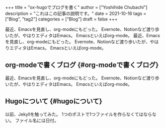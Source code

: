 +++
title = "ox-hugoでブログを書く"
author = ["Yoshihide Chubachi"]
description = "これはこの記事の説明です。"
date = 2021-10-16
tags = ["Blog", "tag2"]
categories = ["Blog"]
draft = false
+++

最近、Emacsを見直し、org-modeにもどった。
Evernote、Notionなど渡り歩いたが、やはりエディタはEmacs。
Emacsといえばorg-mode。
最近、Emacsを見直し、org-modeにもどった。
Evernote、Notionなど渡り歩いたが、やはりエディタはEmacs。
Emacsといえばorg-mode。


## org-modeで書くブログ {#org-modeで書くブログ}

最近、Emacsを見直し、org-modeにもどった。
Evernote、Notionなど渡り歩いたが、やはりエディタはEmacs。
Emacsといえばorg-mode。


## Hugoについて {#hugoについて}

以前、Jekyllを触ってみた。
1つのポストで1つファイルを作らなくてはならない。
ファイル名には日付。